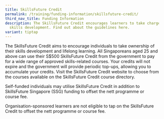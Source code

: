```yaml
---
title: SkillsFuture Credit
permalink: /training/funding-information/skillsfuture-credit/
third_nav_title: Funding Information
description: The SkillsFuture Credit encourages learners to take charge of their
  skills development. Find out about the guidelines here.
variant: tiptap
---
```

<p>The SkillsFuture Credit aims to encourage individuals to take ownership
of their skills development and lifelong learning. All Singaporeans aged
25 and above can use their S$500 SkillsFuture Credit from the government
to pay for a wide range of approved skills-related courses. Your credits
will not expire and the government will provide periodic top-ups, allowing
you to accumulate your credits. Visit the SkillsFuture Credit website to
choose from the courses available on the SkillsFuture Credit course directory.</p>
<p>Self-funded individuals may utilise SkillsFuture Credit in addition to
SkillsFuture Singapore (SSG) funding to offset the nett programme or course
fee.</p>
<p>Organisation-sponsored learners are not eligible to tap on the SkillsFuture
Credit to offset the nett programme or course fee.</p>